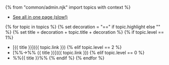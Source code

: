 {% from "common/admin.njk" import topics with context %}

<navigation>

* [See all in one page (slow!)](index-flat.html)

{% for topic in topics %} 
{% set decoration = "==" if topic.highlight else "" %} 
{% set title = decoration + topic.title + decoration %} 
{% if topic.level == 1%} 
* [{{ title }}]({{ topic.link }})
{% elif topic.level == 2 %}
* [%%→%% {{ title }}]({{ topic.link }})
{% elif topic.level == 0 %}
* %%{{ title }}%%
{% endif %}
{% endfor %}

</navigation>